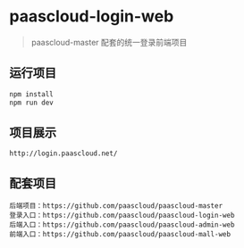 # paascloud-login-web

> paascloud-master 配套的统一登录前端项目

## 运行项目

``` bash
npm install
npm run dev
```

## 项目展示

```
http://login.paascloud.net/
```

## 配套项目

```
后端项目：https://github.com/paascloud/paascloud-master
登录入口：https://github.com/paascloud/paascloud-login-web
后端入口：https://github.com/paascloud/paascloud-admin-web
前端入口：https://github.com/paascloud/paascloud-mall-web
```
